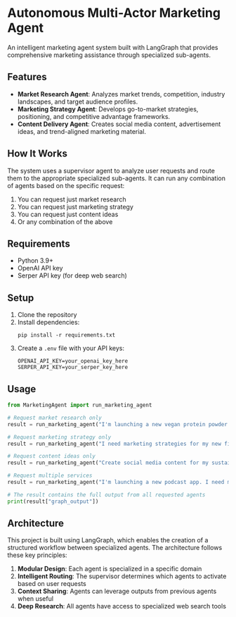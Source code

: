 # Autonomous Multi-Actor Marketing Agent

An intelligent marketing agent system built with LangGraph that provides comprehensive marketing assistance through specialized sub-agents.

## Features

- **Market Research Agent**: Analyzes market trends, competition, industry landscapes, and target audience profiles.
- **Marketing Strategy Agent**: Develops go-to-market strategies, positioning, and competitive advantage frameworks.
- **Content Delivery Agent**: Creates social media content, advertisement ideas, and trend-aligned marketing material.

## How It Works

The system uses a supervisor agent to analyze user requests and route them to the appropriate specialized sub-agents. It can run any combination of agents based on the specific request:

1. You can request just market research
2. You can request just marketing strategy
3. You can request just content ideas
4. Or any combination of the above

## Requirements

- Python 3.9+
- OpenAI API key
- Serper API key (for deep web search)

## Setup

1. Clone the repository
2. Install dependencies:
   ```
   pip install -r requirements.txt
   ```
3. Create a `.env` file with your API keys:
   ```
   OPENAI_API_KEY=your_openai_key_here
   SERPER_API_KEY=your_serper_key_here
   ```

## Usage

```python
from MarketingAgent import run_marketing_agent

# Request market research only
result = run_marketing_agent("I'm launching a new vegan protein powder. Can you analyze the market for me?")

# Request marketing strategy only
result = run_marketing_agent("I need marketing strategies for my new fintech app.")

# Request content ideas only
result = run_marketing_agent("Create social media content for my sustainable clothing brand.")

# Request multiple services
result = run_marketing_agent("I'm launching a new podcast app. I need market research and content ideas.")

# The result contains the full output from all requested agents
print(result["graph_output"])
```

## Architecture

This project is built using LangGraph, which enables the creation of a structured workflow between specialized agents. The architecture follows these key principles:

1. **Modular Design**: Each agent is specialized in a specific domain
2. **Intelligent Routing**: The supervisor determines which agents to activate based on user requests
3. **Context Sharing**: Agents can leverage outputs from previous agents when useful
4. **Deep Research**: All agents have access to specialized web search tools 